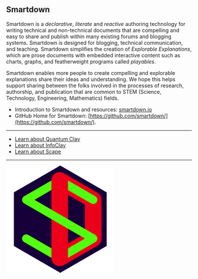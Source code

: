 ## Smartdown

Smartdown is a *declarative*, *literate* and *reactive* authoring technology for writing technical and non-technical documents that are compelling and easy to share and publish within many existing forums and blogging systems. Smartdown is designed for blogging, technical communication, and teaching. Smartdown simplifies the creation of *Explorable Explanations*, which are prose documents with embedded interactive content such as charts, graphs, and featherweight programs called *playables*.


Smartdown enables more people to create compelling and explorable explanations share their ideas and understanding. We hope this helps support sharing between the folks involved in the processes of research, authorship, and publication that are common to STEM (Science, Technology, Engineering, Mathematics) fields.

- Introduction to Smartdown and resources: [smartdown.io](https://smartdown.io)
- GitHub Home for Smartdown: [https://github.com/smartdown/](https://github.com/smartdown/).


---

- [Learn about Quantum Clay](/)
- [Learn about InfoClay](/infoclay/)
- [Learn about Scape](/scape/)

---

![SDLogo](/SDLogo.png)